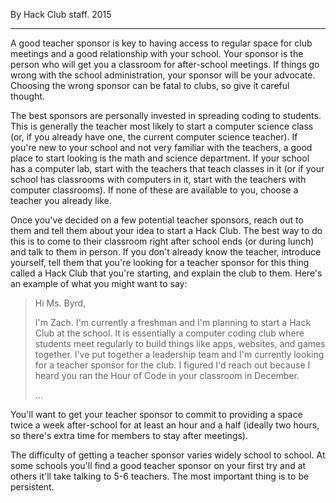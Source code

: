 By Hack Club staff. 2015

---

A good teacher sponsor is key to having access to regular space for club meetings and a good relationship with your school. Your sponsor is the person who will get you a classroom for after-school meetings. If things go wrong with the school administration, your sponsor will be your advocate. Choosing the wrong sponsor can be fatal to clubs, so give it careful thought.

The best sponsors are personally invested in spreading coding to students. This is generally the teacher most likely to start a computer science class (or, if you already have one, the current computer science teacher). If you're new to your school and not very familiar with the teachers, a good place to start looking is the math and science department. If your school has a computer lab, start with the teachers that teach classes in it (or if your school has classrooms with computers in it, start with the teachers with computer classrooms). If none of these are available to you, choose a teacher you already like.

Once you've decided on a few potential teacher sponsors, reach out to them and tell them about your idea to start a Hack Club. The best way to do this is to come to their classroom right after school ends (or during lunch) and talk to them in person. If you don't already know the teacher, introduce yourself, tell them that you're looking for a teacher sponsor for this thing called a Hack Club that you're starting, and explain the club to them. Here's an example of what you might want to say:

> Hi Ms. Byrd,
> 
> I'm Zach. I'm currently a freshman and I'm planning to start a Hack Club at the school. It is essentially a computer coding club where students meet regularly to build things like apps, websites, and games together. I've put together a leadership team and I'm currently looking for a teacher sponsor for the club. I figured I'd reach out because I heard you ran the Hour of Code in your classroom in December.
> 
> ...

You'll want to get your teacher sponsor to commit to providing a space twice a week after-school for at least an hour and a half (ideally two hours, so there's extra time for members to stay after meetings).

The difficulty of getting a teacher sponsor varies widely school to school. At some schools you'll find a good teacher sponsor on your first try and at others it'll take talking to 5-6 teachers. The most important thing is to be persistent.